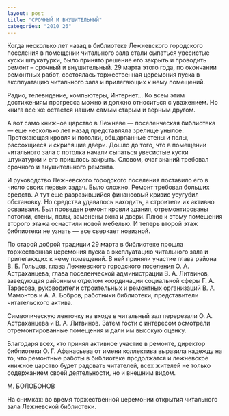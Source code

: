 ```yaml
---
layout: post
title: "СРОЧНЫЙ И ВНУШИТЕЛЬНЫЙ"
categories: "2010 26"
---
```


Когда несколько лет назад в библиотеке Лежневского городского поселения в помещении читального зала стали сыпаться увесистые куски штукатурки, было принято решение его закрыть и проводить ремонт – срочный и внушительный. 29 марта этого года, по окончании ремонтных работ, состоялась торжественная церемония пуска в эксплуатацию читального зала и прилегающих к нему помещений.

Радио, телевидение, компьютеры, Интернет... Ко всем этим достижениям прогресса можно и должно относиться с уважением. Но книга все же остается нашим самым старым и верным другом.

А вот само книжное царство в Лежневе — поселенческая библиотека — еще несколько лет назад представляла зрелище унылое. Протекающая кровля и потолки, общарпанные стены и полы, рассохщиеся и скрипящие двери. Дошло до того, что в помещении читального зала с потолка начали сыпаться увесистые куски штукатурки и его пришлось закрыть. Словом, очаг знаний требовал срочного и внушительного ремонта.

И руководство Лежневского городского поселения поставило его в число своих первых задач. Было сложно. Ремонт требовал больших средств. А тут еще разразившийся финансовый кризис усугубил обстановку. Но средства удавалось находить, а строители их активно осваивали. Был проведен ремонт кровли здания, отремонтированы потолки, стены, полы, заменены окна и двери. Плюс к этому помещения второго этажа оснастили новой мебелью. И теперь второй этаж библиотеки не узнать — все сверкает новизной.

По старой доброй традиции 29 марта в библиотеке прошла торжественная церемония пуска в эксплуатацию  читального зала и прилегающих к нему помещений. В ней приняли участие глава района В. Б. Гольцов, глава Лежневского городского поселения О. А. Астраханцева, глава поселенческой администрации В. А. Литвинов, заведующая районным отделом координации социальной сферы Г. А. Тарасова, руководители строительных и ремонтных организаций В. А. Мамонтов и А. А. Бобров, работники библиотеки, представители читательского актива.

Символическую ленточку на входе в читальный зал перерезали О. А. Астраханцева и В. А. Литвинов. Затем гости с интересом осмотрели отремонтированные помещения и дали им высокую оценку.

Благодаря всех, кто принял активное участие в ремонте, директор библиотеки О. Г. Афанасьева от имени коллектива выразила надежду на то, что ремонтные работы в библиотеке продолжатся и лежневское книжное царство будет радовать читателей, всех жителей не только содержанием своей деятельности, но и внешним видом.

М. БОЛОБОНОВ

На снимках: во время торжественной церемонии открытия читального зала Лежневской библиотеки.



